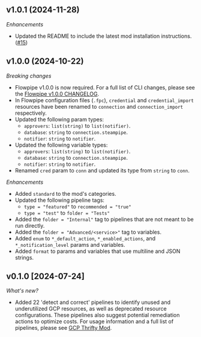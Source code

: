 ## v1.0.1 (2024-11-28)

_Enhancements_

- Updated the README to include the latest mod installation instructions. ([#15](https://github.com/turbot/flowpipe-mod-gcp-thrifty/pull/15))

## v1.0.0 (2024-10-22)

_Breaking changes_

- Flowpipe v1.0.0 is now required. For a full list of CLI changes, please see the [Flowpipe v1.0.0 CHANGELOG](https://flowpipe.io/changelog/flowpipe-cli-v1-0-0).
- In Flowpipe configuration files (`.fpc`), `credential` and `credential_import` resources have been renamed to `connection` and `connection_import` respectively.
- Updated the following param types:
  - `approvers`: `list(string)` to `list(notifier)`.
  - `database`: `string` to `connection.steampipe`.
  - `notifier`: `string` to `notifier`.
- Updated the following variable types:
  - `approvers`: `list(string)` to `list(notifier)`.
  - `database`: `string` to `connection.steampipe`.
  - `notifier`: `string` to `notifier`.
- Renamed `cred` param to `conn` and updated its type from `string` to `conn`.

_Enhancements_

- Added `standard` to the mod's categories.
- Updated the following pipeline tags:
  - `type = "featured"` to `recommended = "true"`
  - `type = "test"` to `folder = "Tests"`
- Added the `folder = "Internal"` tag to pipelines that are not meant to be run directly.
- Added the `folder = "Advanced/<service>"` tag to variables.
- Added `enum` to `*_default_action`, `*_enabled_actions`, and `*_notification_level` params and variables.
- Added `format` to params and variables that use multiline and JSON strings.

## v0.1.0 [2024-07-24]

_What's new?_

- Added 22 'detect and correct' pipelines to identify unused and underutilized GCP resources, as well as deprecated resource configurations. These pipelines also suggest potential remediation actions to optimize costs. For usage information and a full list of pipelines, please see [GCP Thrifty Mod](https://hub.flowpipe.io/mods/turbot/gcp_thrifty).

